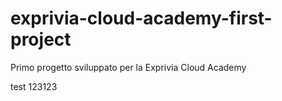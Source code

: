 # exprivia-cloud-academy-first-project
Primo progetto sviluppato per la Exprivia Cloud Academy

test 
123123